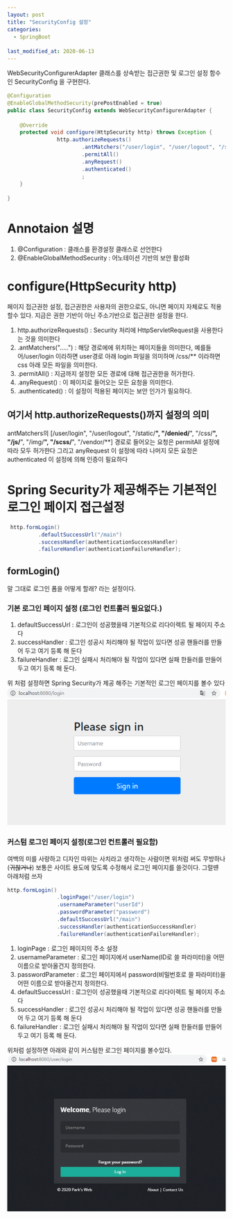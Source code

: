 ```yaml
---
layout: post
title: "SecurityConfig 설정"
categories:
  - SpringBoot

last_modified_at: 2020-06-13
---
```

WebSecurityConfigurerAdapter 클래스를 상속받는 접근권한 및 로그인 설정 함수인 SecurityConfig 을 구현한다.

```java
@Configuration
@EnableGlobalMethodSecurity(prePostEnabled = true)
public class SecurityConfig extends WebSecurityConfigurerAdapter {

    @Override
    protected void configure(HttpSecurity http) throws Exception {
                http.authorizeRequests()
                        .antMatchers("/user/login", "/user/logout", "/static/**", "/denied/**", "/css/**", "/js/**", "/img/**", "/scss/**", "/vendor/**")
                        .permitAll()
                        .anyRequest()
                        .authenticated()
                        ;
    }

}
```
# Annotaion 설명
1. @Configuration : 클래스를 환경설정 클래스로 선언한다
2. @EnableGlobalMethodSecurity : 어노테이션 기반의 보안 활성화 

# configure(HttpSecurity http) 
페이지 접근권한 설정, 접근권한은 사용자의 권한으로도, 아니면 페이지 자체로도 적용할수 있다. 지금은 권한 기반이 아닌 주소기반으로 접근권한 설정을 한다.
1. http.authorizeRequests() : Security 처리에 HttpServletRequest을 사용한다는 것을 의미한다
2. .antMatchers(".....") : 해당 경로에에 위치하는 페이지들을 의미한다, 예를들어/user/login 이라하면 user경로 아래 login 파일을 의미하며 /css/** 이라하면 css 아래 모든 파일을 의미한다.
3. .permitAll() : 지금까지 설정한 모든 경로에 대해 접근권한을 허가한다.
4. .anyRequest() : 이 페이지로 들어오는 모든 요청을 의미한다.
5. .authenticated() : 이 설정이 적용된 페이지는 보안 인가가 필요하다.

## 여기서 http.authorizeRequests()까지 설정의 의미
antMatchers의 [/user/login", "/user/logout", "/static/**", "/denied/**", "/css/**", "/js/**", "/img/**", "/scss/**", "/vendor/**] 경로로 들어오는 요청은 permitAll 설정에 따라 모두 허가한다
그리고 anyRequest 이 설정에 따라 나머지 모든 요청은 authenticated 이 설정에 의해 인증이 필요하다

# Spring Security가 제공해주는 기본적인 로그인 페이지 접근설정

```java
 http.formLogin()
          .defaultSuccessUrl("/main")
          .successHandler(authenticationSuccessHandler)
          .failureHandler(authenticationFailureHandler);

```

## formLogin()
말 그대로 로그인 폼을 어떻게 할래? 라는 설정이다.
### 기본 로그인 페이지 설정 (로그인 컨트롤러 필요없다.)
1. defaultSuccessUrl : 로그인이 성공했을때 기본적으로 리다이렉트 될 페이지 주소다
2. successHandler : 로그인 성공시 처리해야 될 작업이 있다면 성공 핸들러를 만들어 두고 여기 등록 해 둔다
3. failureHandler : 로그인 실패시 처리해야 될 작업이 있다면 실패 한들러를 만들어 두고 여기 등록 해 둔다.

위 처럼 설정하면 Spring Security가 제공 해주는 기본적인 로그인 페이지를 볼수 있다
![커스텀 로그인](/assets/img/Security_Default_Login.PNG)

### 커스텀 로그인 페이지 설정(로그인 컨트롤러 필요함)
여백의 미를 사랑하고 디자인 따위는 사치라고 생각하는 사람이면 위처럼 써도 무방하나(~~귀찮거나~~) 보통은 사이트 용도에 맞도록 수정해서 로그인 페이지를 쓸것이다. 그럴떈 아래처럼 쓰자

```java
http.formLogin()
                .loginPage("/user/login")
                .usernameParameter("userId")
                .passwordParameter("password")
                .defaultSuccessUrl("/main")
                .successHandler(authenticationSuccessHandler)
                .failureHandler(authenticationFailureHandler);

```

1. loginPage : 로그인 페이지의 주소 설정
2. usernameParameter : 로그인 페이지에서 userName(ID로 쓸 파라미터)을 어떤 이름으로 받아올건지 정의한다.
3. passwordParameter : 로그인 페이지에서 password(비밀번호로 쓸 파라미터)을 어떤 이름으로 받아올건지 정의한다.
4. defaultSuccessUrl : 로그인이 성공했을때 기본적으로 리다이렉트 될 페이지 주소다
5. successHandler : 로그인 성공시 처리해야 될 작업이 있다면 성공 핸들러를 만들어 두고 여기 등록 해 둔다
6. failureHandler : 로그인 실패시 처리해야 될 작업이 있다면 실패 한들러를 만들어 두고 여기 등록 해 둔다.

위처럼 설정하면 아래와 같이 커스텀한 로그인 페이지를 볼수있다.
![커스텀 로그인](/assets/img/Custom_Login.PNG)